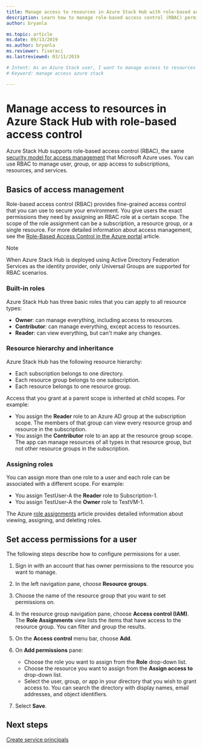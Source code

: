 ```yaml
---
title: Manage access to resources in Azure Stack Hub with role-based access control 
description: Learn how to manage role-based access control (RBAC) permissions as an admin or a tenant in Azure Stack Hub.
author: bryanla

ms.topic: article
ms.date: 09/13/2019
ms.author: bryanla
ms.reviewer: fiseraci
ms.lastreviewed: 03/11/2019

# Intent: As an Azure Stack user, I want to manage access to resources with RBAC so I can delegate permissions and access.
# Keyword: manage access azure stack

---
```



# Manage access to resources in Azure Stack Hub with role-based access control

Azure Stack Hub supports role-based access control (RBAC), the same [security model for access management](/azure/role-based-access-control/overview) that Microsoft Azure uses. You can use RBAC to manage user, group, or app access to subscriptions, resources, and services.

## Basics of access management

Role-based access control (RBAC) provides fine-grained access control that you can use to secure your environment. You give users the exact permissions they need by assigning an RBAC role at a certain scope. The scope of the role assignment can be a subscription, a resource group, or a single resource. For more detailed information about access management, see the [Role-Based Access Control in the Azure portal](/azure/role-based-access-control/overview) article.

> [!NOTE]
> When Azure Stack Hub is deployed using Active Directory Federation Services as the identity provider, only Universal Groups are supported for RBAC scenarios.

### Built-in roles

Azure Stack Hub has three basic roles that you can apply to all resource types:

* **Owner**: can manage everything, including access to resources.
* **Contributor**: can manage everything, except access to resources.
* **Reader**: can view everything, but can't make any changes.

### Resource hierarchy and inheritance

Azure Stack Hub has the following resource hierarchy:

* Each subscription belongs to one directory.
* Each resource group belongs to one subscription.
* Each resource belongs to one resource group.

Access that you grant at a parent scope is inherited at child scopes. For example:

* You assign the **Reader** role to an Azure AD group at the subscription scope. The members of that group can view every resource group and resource in the subscription.
* You assign the **Contributor** role to an app at the resource group scope. The app can manage resources of all types in that resource group, but not other resource groups in the subscription.

### Assigning roles

You can assign more than one role to a user and each role can be associated with a different scope. For example:

* You assign TestUser-A the **Reader** role to Subscription-1.
* You assign TestUser-A the **Owner** role to TestVM-1.

The Azure [role assignments](/azure/role-based-access-control/role-assignments-portal) article provides detailed information about viewing, assigning, and deleting roles.

## Set access permissions for a user

The following steps describe how to configure permissions for a user.

1. Sign in with an account that has owner permissions to the resource you want to manage.
2. In the left navigation pane, choose **Resource groups**.
3. Choose the name of the resource group that you want to set permissions on.
4. In the resource group navigation pane, choose **Access control (IAM)**.<BR> The **Role Assignments** view lists the items that have access to the resource group. You can filter and group the results.
5. On the **Access control** menu bar, choose **Add**.
6. On **Add permissions** pane:

   * Choose the role you want to assign from the **Role** drop-down list.
   * Choose the resource you want to assign from the **Assign access to** drop-down list.
   * Select the user, group, or app in your directory that you wish to grant access to. You can search the directory with display names, email addresses, and object identifiers.

7. Select **Save**.

## Next steps

[Create service principals](../operator/azure-stack-create-service-principals.md)
